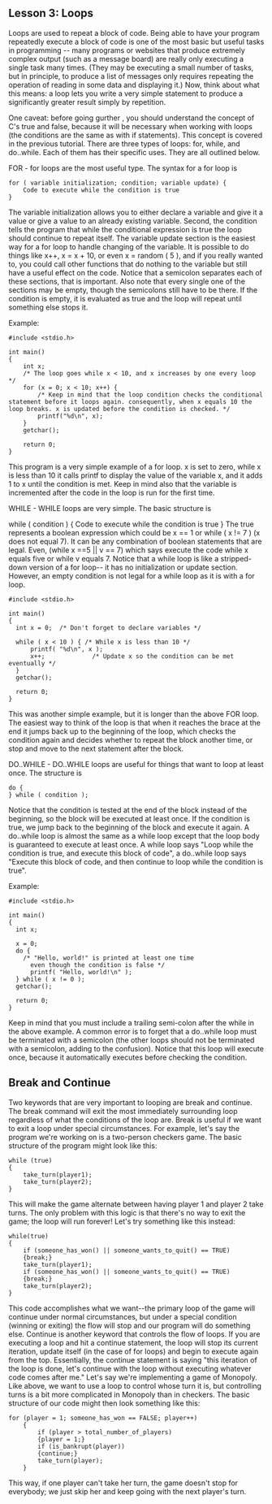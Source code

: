 
## Lesson 3: Loops

Loops are used to repeat a block of code. Being able to have your program repeatedly execute a block of code is one of the most basic but useful tasks in programming -- many programs or websites that produce extremely complex output (such as a message board) are really only executing a single task many times. (They may be executing a small number of tasks, but in principle, to produce a list of messages only requires repeating the operation of reading in some data and displaying it.) Now, think about what this means: a loop lets you write a very simple statement to produce a significantly greater result simply by repetition.

One caveat: before going gurther , you should understand the concept of C's true and false, because it will be necessary when working with loops (the conditions are the same as with if statements). This concept is covered in the previous tutorial. There are three types of loops: for, while, and do..while. Each of them has their specific uses. They are all outlined below.

FOR - for loops are the most useful type. The syntax for a for loop is

```
for ( variable initialization; condition; variable update) {
    Code to execute while the condition is true
}
```

The variable initialization allows you to either declare a variable and give it a value or give a value to an already existing variable. Second, the condition tells the program that while the conditional expression is true the loop should continue to repeat itself. The variable update section is the easiest way for a for loop to handle changing of the variable. It is possible to do things like x++, x = x + 10, or even x = random ( 5 ), and if you really wanted to, you could call other functions that do nothing to the variable but still have a useful effect on the code. Notice that a semicolon separates each of these sections, that is important. Also note that every single one of the sections may be empty, though the semicolons still have to be there. If the condition is empty, it is evaluated as true and the loop will repeat until something else stops it.

Example:

```
#include <stdio.h>

int main()
{
    int x;
    /* The loop goes while x < 10, and x increases by one every loop */
    for (x = 0; x < 10; x++) {
        /* Keep in mind that the loop condition checks the conditional statement before it loops again. consequently, when x equals 10 the loop breaks. x is updated before the condition is checked. */
        printf("%d\n", x);
    }
    getchar();

    return 0;
}
```

This program is a very simple example of a for loop. x is set to zero, while x is less than 10 it calls printf to display the value of the variable x, and it adds 1 to x until the condition is met. Keep in mind also that the variable is incremented after the code in the loop is run for the first time.

WHILE - WHILE loops are very simple. The basic structure is

while ( condition ) { Code to execute while the condition is true } The true represents a boolean expression which could be x == 1 or while ( x != 7 ) (x does not equal 7). It can be any combination of boolean statements that are legal. Even, (while x ==5 || v == 7) which says execute the code while x equals five or while v equals 7. Notice that a while loop is like a stripped-down version of a for loop-- it has no initialization or update section. However, an empty condition is not legal for a while loop as it is with a for loop.

```
#include <stdio.h>

int main()
{
  int x = 0;  /* Don't forget to declare variables */

  while ( x < 10 ) { /* While x is less than 10 */
      printf( "%d\n", x );
      x++;             /* Update x so the condition can be met eventually */
  }
  getchar();

  return 0;
}
```

This was another simple example, but it is longer than the above FOR loop. The easiest way to think of the loop is that when it reaches the brace at the end it jumps back up to the beginning of the loop, which checks the condition again and decides whether to repeat the block another time, or stop and move to the next statement after the block.

DO..WHILE - DO..WHILE loops are useful for things that want to loop at least once. The structure is

```
do {
} while ( condition );
```

Notice that the condition is tested at the end of the block instead of the beginning, so the block will be executed at least once. If the condition is true, we jump back to the beginning of the block and execute it again. A do..while loop is almost the same as a while loop except that the loop body is guaranteed to execute at least once. A while loop says "Loop while the condition is true, and execute this block of code", a do..while loop says "Execute this block of code, and then continue to loop while the condition is true".

Example:

```
#include <stdio.h>

int main()
{
  int x;

  x = 0;
  do {
    /* "Hello, world!" is printed at least one time
      even though the condition is false */
      printf( "Hello, world!\n" );
  } while ( x != 0 );
  getchar();

  return 0;
}
```

Keep in mind that you must include a trailing semi-colon after the while in the above example. A common error is to forget that a do..while loop must be terminated with a semicolon (the other loops should not be terminated with a semicolon, adding to the confusion). Notice that this loop will execute once, because it automatically executes before checking the condition.

## Break and Continue

Two keywords that are very important to looping are break and continue. The break command will exit the most immediately surrounding loop regardless of what the conditions of the loop are. Break is useful if we want to exit a loop under special circumstances. For example, let's say the program we're working on is a two-person checkers game. The basic structure of the program might look like this:

```
while (true)
{
    take_turn(player1);
    take_turn(player2);
}
```

This will make the game alternate between having player 1 and player 2 take turns. The only problem with this logic is that there's no way to exit the game; the loop will run forever! Let's try something like this instead:

```
while(true)
{
    if (someone_has_won() || someone_wants_to_quit() == TRUE)
    {break;}
    take_turn(player1);
    if (someone_has_won() || someone_wants_to_quit() == TRUE)
    {break;}
    take_turn(player2);
}
```

This code accomplishes what we want--the primary loop of the game will continue under normal circumstances, but under a special condition (winning or exiting) the flow will stop and our program will do something else.
Continue is another keyword that controls the flow of loops. If you are executing a loop and hit a continue statement, the loop will stop its current iteration, update itself (in the case of for loops) and begin to execute again from the top. Essentially, the continue statement is saying "this iteration of the loop is done, let's continue with the loop without executing whatever code comes after me." Let's say we're implementing a game of Monopoly. Like above, we want to use a loop to control whose turn it is, but controlling turns is a bit more complicated in Monopoly than in checkers. The basic structure of our code might then look something like this:

```
for (player = 1; someone_has_won == FALSE; player++)
    {
        if (player > total_number_of_players)
        {player = 1;}
        if (is_bankrupt(player))
        {continue;}
        take_turn(player);
    }
```

This way, if one player can't take her turn, the game doesn't stop for everybody; we just skip her and keep going with the next player's turn.

